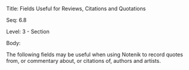 Title:  Fields Useful for Reviews, Citations and Quotations

Seq:    6.8

Level:  3 - Section

Body: 

The following fields may be useful when using Notenik to record quotes from, or commentary about, or citations of, authors and artists.
